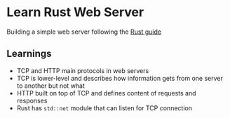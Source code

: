 # Learn Rust Web Server

Building a simple web server following the [Rust guide](https://doc.rust-lang.org/book/ch20-00-final-project-a-web-server.html)

## Learnings

- TCP and HTTP main protocols in web servers
- TCP is lower-level and describes how information gets from one server to another but not what
- HTTP built on top of TCP and defines content of requests and responses
- Rust has `std::net` module that can listen for TCP connection